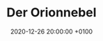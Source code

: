 ---
layout: post
title: Der Orionnebel
link: /public/media/gallery/2020-12-26-orion-nebula.jpg
description: "Mein erstes Bild eines Deep Sky Objekts!"
date: 2020-12-26 20:00:00 +0100
categories: Bild
---